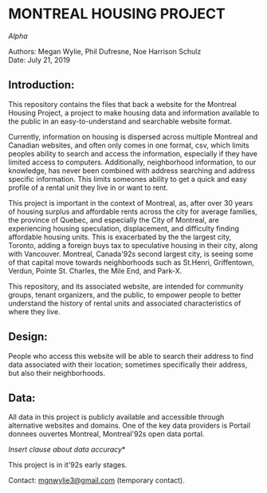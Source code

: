 # MONTREAL HOUSING PROJECT
*Alpha*

Authors: Megan Wylie, Phil Dufresne, Noe Harrison Schulz\
Date: July 21, 2019

## Introduction:
This repository contains the files that back a website for the Montreal Housing Project, a project to make housing data and information available to the public in an easy-to-understand and searchable website format.

Currently, information on housing is dispersed across multiple Montreal and Canadian websites, and often only comes in one format, csv, which limits peoples ability to search and access the information, especially if they have limited access to computers. Additionally, neighborhood information, to our knowledge, has never been combined with address searching and address specific information. This limits someones ability to get a quick and easy profile of a rental unit they live in or want to rent.

This project is important in the context of Montreal, as, after over 30 years of housing surplus and affordable rents across the city for average families, the province of Quebec, and especially the City of Montreal, are experiencing housing speculation, displacement, and difficulty finding affordable housing units. This is exacerbated by the the largest city, Toronto, adding a foreign buys tax to speculative housing in their city, along with Vancouver. Montreal, Canada\'92s second largest city, is seeing some of that capital move towards neighborhoods such as St.Henri, Griffentown, Verdun, Pointe St. Charles, the Mile End, and Park-X.

This repository, and its associated website, are intended for community groups, tenant organizers, and the public, to empower people to better understand the history of rental units and associated characteristics of where they live.

## Design:
People who access this website will be able to search their address to find data associated with their location; sometimes specifically their address, but also their neighborhoods.

## Data:
All data in this project is publicly available and accessible through alternative websites and domains. One of the key data providers is Portail donnees ouvertes Montreal, Montreal\'92s open data portal.

*Insert clause about data accuracy**

This project is in it\'92s early stages.

Contact: mgnwylie3@gmail.com (temporary contact).
